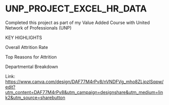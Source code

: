 # UNP_PROJECT_EXCEL_HR_DATA

Completed this project as part of my Value Added Course with United Network of Professionals (UNP)

KEY HIGHLIGHTS

Overall Attrition Rate

Top Reasons for Attrition

Departmental Breakdown

Link: https://www.canva.com/design/DAF77M4rPv8/nVNDFVg_mho8ZLjpzlSqpw/edit?utm_content=DAF77M4rPv8&utm_campaign=designshare&utm_medium=link2&utm_source=sharebutton
